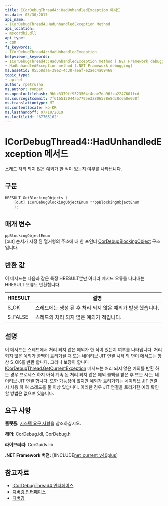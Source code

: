 ```yaml
---
title: ICorDebugThread4::HadUnhandledException 메서드
ms.date: 03/30/2017
api_name:
- ICorDebugThread4.HadUnhandledException Method
api_location:
- mscordbi.dll
api_type:
- COM
f1_keywords:
- ICorDebugThread4::HadUnhandledException
helpviewer_keywords:
- ICorDebugThread4::HadUnhandledException method [.NET Framework debugging]
- HadUnhandledException method [.NET Framework debugging]
ms.assetid: 05558daa-39e2-4c38-aeaf-e2aec4a09468
topic_type:
- apiref
author: rpetrusha
ms.author: ronpet
ms.openlocfilehash: 9bbc3379ff9523564f4eae7da96fca2247601fcd
ms.sourcegitcommit: 7f616512044ab7795e32806578e8dc0c6a0e038f
ms.translationtype: MT
ms.contentlocale: ko-KR
ms.lasthandoff: 07/10/2019
ms.locfileid: "67765162"
---
```

# <a name="icordebugthread4hadunhandledexception-method"></a>ICorDebugThread4::HadUnhandledException 메서드
스레드 처리 되지 않은 예외가 한 적이 있는지 여부를 나타냅니다.  
  
## <a name="syntax"></a>구문  
  
```cpp  
HRESULT GetBlockingObjects (  
    [out] ICorDebugBlockingObjectEnum **ppBlockingObjectEnum  
    );  
```  
  
## <a name="parameters"></a>매개 변수  
 `ppBlockingObjectEnum`  
 [out] 순서가 지정 된 열거형의 주소에 대 한 포인터 [CorDebugBlockingObject](../../../../docs/framework/unmanaged-api/debugging/cordebugblockingobject-structure.md) 구조입니다.  
  
## <a name="return-value"></a>반환 값  
 이 메서드는 다음과 같은 특정 HRESULT뿐만 아니라 메서드 오류를 나타내는 HRESULT 오류도 반환합니다.  
  
|HRESULT|설명|  
|-------------|-----------------|  
|S_OK|스레드에는 생성 된 후 처리 되지 않은 예외가 발생 했습니다.|  
|S_FALSE|스레드의 처리 되지 않은 예외가 적입니다.|  
  
## <a name="remarks"></a>설명  
 이 메서드는 스레드에서 처리 되지 않은 예외가 한 적이 있는지 여부를 나타냅니다. 처리 되지 않은 예외가 콜백이 트리거될 때 또는 네이티브 JIT 연결 시작 되 면이 메서드는 항상 S_OK를 반환 합니다. 그러나 보장이 합니다 [ICorDebugThread.GetCurrentException](../../../../docs/framework/unmanaged-api/debugging/icordebugthread-getcurrentexception-method.md) 메서드는 처리 되지 않은 예외를 반환 하는 경우 프로세스 하지 아직 계속 된 처리 되지 않은 예외 콜백을 받은 후 또는 시는; 네이티브 JIT 연결 합니다. 또한 가능성이 없지만 예외가 트리거되는 네이티브 JIT 연결 시 사용 하 여 스레드를 둘 이상 있습니다. 이러한 경우 JIT 연결을 트리거한 예외 확인할 방법은 없으며 있습니다.  
  
## <a name="requirements"></a>요구 사항  
 **플랫폼:** [시스템 요구 사항](../../../../docs/framework/get-started/system-requirements.md)을 참조하십시오.  
  
 **헤더:** CorDebug.idl, CorDebug.h  
  
 **라이브러리:** CorGuids.lib  
  
 **.NET Framework 버전:** [!INCLUDE[net_current_v40plus](../../../../includes/net-current-v40plus-md.md)]  
  
## <a name="see-also"></a>참고자료

- [ICorDebugThread4 인터페이스](../../../../docs/framework/unmanaged-api/debugging/icordebugthread4-interface.md)
- [디버깅 인터페이스](../../../../docs/framework/unmanaged-api/debugging/debugging-interfaces.md)
- [디버깅](../../../../docs/framework/unmanaged-api/debugging/index.md)
